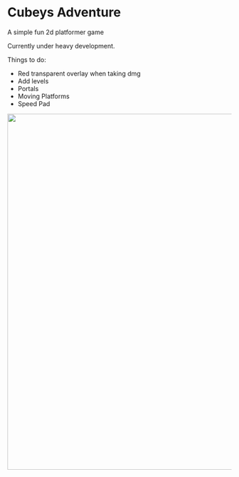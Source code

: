 # Cubeys Adventure
A simple fun 2d platformer game

Currently under heavy development.

Things to do:
  - Red transparent overlay when taking dmg
  - Add levels
  - Portals
  - Moving Platforms
  - Speed Pad

<img src="https://media.discordapp.net/attachments/661264254627872827/859743311031697438/unknown.png?width=1133&height=660" width="800">